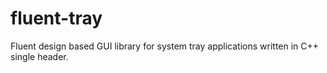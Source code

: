 # fluent-tray
Fluent design based GUI library for system tray applications written in C++ single header.
